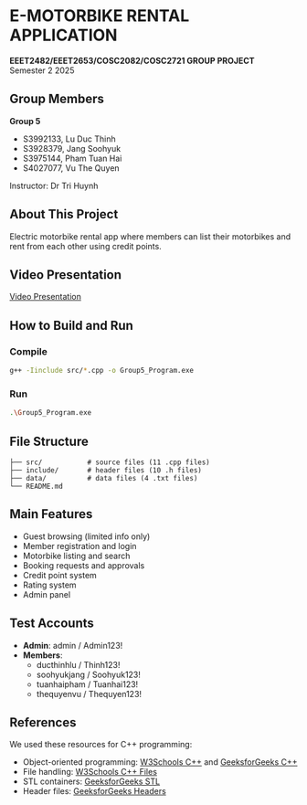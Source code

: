 # E-MOTORBIKE RENTAL APPLICATION

**EEET2482/EEET2653/COSC2082/COSC2721 GROUP PROJECT**  
Semester 2 2025

## Group Members
**Group 5**
- S3992133, Lu Duc Thinh
- S3928379, Jang Soohyuk  
- S3975144, Pham Tuan Hai
- S4027077, Vu The Quyen

Instructor: Dr Tri Huynh

## About This Project
Electric motorbike rental app where members can list their motorbikes and rent from each other using credit points.

## Video Presentation
[Video Presentation](https://youtu.be/DA90ajlSlGE)

## How to Build and Run

### Compile
```bash
g++ -Iinclude src/*.cpp -o Group5_Program.exe
```

### Run
```bash
.\Group5_Program.exe
```

## File Structure
```
├── src/           # source files (11 .cpp files)
├── include/       # header files (10 .h files)
├── data/          # data files (4 .txt files)
└── README.md
```

## Main Features
- Guest browsing (limited info only)
- Member registration and login
- Motorbike listing and search
- Booking requests and approvals
- Credit point system
- Rating system
- Admin panel

## Test Accounts
- **Admin**: admin / Admin123!
- **Members**: 
  - ducthinhlu / Thinh123!
  - soohyukjang / Soohyuk123!
  - tuanhaipham / Tuanhai123!
  - thequyenvu / Thequyen123!

## References
We used these resources for C++ programming:
- Object-oriented programming: [W3Schools C++](https://www.w3schools.com/cpp/) and [GeeksforGeeks C++](https://www.geeksforgeeks.org/cpp/)
- File handling: [W3Schools C++ Files](https://www.w3schools.com/cpp/cpp_files.asp)
- STL containers: [GeeksforGeeks STL](https://www.geeksforgeeks.org/the-c-standard-template-library-stl/)
- Header files: [GeeksforGeeks Headers](https://www.geeksforgeeks.org/header-files-in-c-cpp-and-its-uses/)